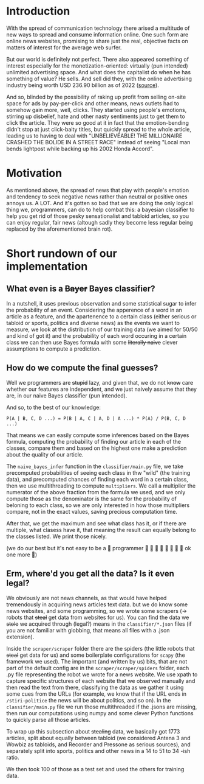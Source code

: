 # Introduction
With the spread of communication technology there arised a multitude of new ways to spread and consume information online.
One such form are online news websites, promising to share just the real, objective facts on matters of interest for the 
average web surfer.

But our world is definitely not perfect. There also appeared something of interest especially for the monetization-oriented:
 virtually (pun intended) unlimited advertising space. And what does the capitalist do when he has something of value? He sells.
And sell did they, with the online advertising industry being worth USD 236.90 billion as of 2022 ([source](https://www.grandviewresearch.com/industry-analysis/online-advertising-market-report#:~:text=The%20global%20online%20advertising%20market,and%20transformation%20in%20recent%20years)).

And so, blinded by the possibility of raking up profit from selling on-site space for ads by pay-per-click and other means, 
news outlets had to somehow gain more, well, clicks. They started using people's emotions, stirring up disbelief, hate and other
nasty sentiments just to get them to click the article. They were so good at it in fact that the emotion-bending didn't stop
at just click-baity titles, but quickly spread to the whole article, leading us to having to deal with "UNBELIEVEABLE! THE MILLIONAIRE
CRASHED THE BOLIDE IN A STREET RACE" instead of seeing "Local man bends lightpost while backing up his 2002 Honda Accord".

# Motivation
As mentioned above, the spread of news that play with people's emotion and tendency to seek negative news rather than neutral or
positive ones annoys us. A LOT. And it's gotten so bad that we are doing the only logical thing we, programmers, can do to 
help combat this: a bayesian classifier to help you get rid of those pesky sensationalist and tabloid articles, so you can enjoy
regular, fair news (altough sadly they become less regular being replaced by the aforementioned brain rot).

# Short rundown of our implementation
## What even is a ~~Bayer~~ Bayes classifier? 
In a nutshell, it uses previous observation and some statistical sugar to infer the probability of an event. Considering 
the apperence of a word in an article as a feature, and the apartenence to a certain class (either serious or tabloid or
sports, politics and diverse news) as the events we want to measure, we look at the distribution of our training data (we
aimed for 50/50 and kind of got it) and the probability of each word occuring in a certain class we can then use Bayes formula
with some ~~literally naive~~ clever assumptions to compute a prediction.
## How do we compute the final guesses?
Well we programmers are ~~stupid~~ lazy, and given that, we do not ~~know~~ care whether our features are independent, and we
just naively assume that they are, in our naive Bayes classifier (pun intended).

And so, to the best of our knowledge:

`P(A | B, C, D ...) = P(B | A, C | A, D | A ...) * P(A) / P(B, C, D ...)`

That means we can easily compute some inferences based on the Bayes formula, computing the probability of
finding our article in each of the classes, compare them and based on the highest one make a prediction about
the quality of our article.

The `naive_bayes_infer` function in the `classifier/main.py` file, we take precomputed probabilities of seeing each class 
in thw "wild" (the training data), and precomputed chances of finding each word in a certain class, then we use multithreading
to compute `multipliers`. We call a multiplier the numerator of the above fraction from the formula we used, and we only
compute those as the denominator is the same for the probability of beloning to each class, so we are only interested in how
those multipliers compare, not in the exact values, saving precious computation time.

After that, we get the maximum and see what class has it, or if there are multiple, what clasess have it, that meaning the 
result can equally belong to the classes listed. We print those nicely.

(we do our best but it's not easy to be a 🚀 programmer 🚀 🚀 🚀 🚀 🚀 🚀 🚀 🚀 ok one more 🚀)

## Erm, where'd you get all the data? Is it even legal?
We obviously are not news channels, as that would have helped tremendously in acquiring news articles text data. but we do
know some news websites, and some programming, so we wrote some scrapers (-> robots that ~~steal~~ get data from websites
for us). You can find the data we ~~stole~~ we acquired through (legal?) means in the `classifier/*.json` files (if you are
not familiar with globbing, that means all files with a .json extension).

Inside the `scraper/scraper` folder there are the spiders (the little robots that ~~steal~~ get data for us) and some boilerplate
configurations for `scapy` (the framework we used). The important (and written by us) bits, that are not part of the default 
config are in the `scraper/scraper/spiders` folder, each .py file representing the robot we wrote for a news website. We use xpath
to capture specific structures of each website that we observed manually and then read the text from there, classifying the
data as we gather it using some cues from the URLs (for example, we know that if the URL ends in `/stiri-politice` the news 
will be about politics, and so on). In the `classifier/main.py` file we run those multithreaded if the .jsons are missing, then run our
computations using numpy and some clever Python functions to quickly parse all those articles.

To wrap up this subsection about ~~stealing~~ data, we basically got 1773 articles, split about equally between tabloid 
(we considered Antena 3 and Wowbiz as tabloids, and Recorder and Pressone as serious sources), and separately split into
sports, politics and other news in a 14 to 51 to 34 -ish ratio.

We then took 100 of those as a test set and used the others for training data.

